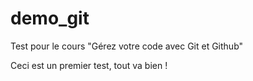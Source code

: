 # demo_git
Test pour le cours "Gérez votre code avec Git et Github"


Ceci est un premier test, tout va bien !